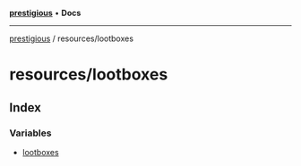 [**prestigious**](../../README.md) • **Docs**

***

[prestigious](../../README.md) / resources/lootboxes

# resources/lootboxes

## Index

### Variables

- [lootboxes](variables/lootboxes.md)
